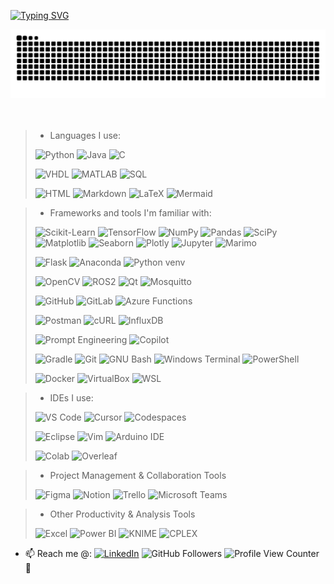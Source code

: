 [![Typing SVG](https://readme-typing-svg.herokuapp.com/?color=3877c9&size=35&center=true&vCenter=true&width=1000&lines=Hi+There!+👋;My+name+is+Déric+Augusto;I'm+a+25+years+old+engineer+from+Brazil;I'm+currently+living+in+France+working+as+a+Data+Scientist;Be+free+to+contact-me+and+follow+my+LinkedIn+profile;Be+Welcome!+😊)](https://git.io/typing-svg)


<div align="center">
<img src="https://raw.githubusercontent.com/DericAugusto/DericAugusto/output/github-contribution-grid-snake.svg" />
  <br/><br/><br/>
</div>


> - Languages I use:
> 
> ![Python](https://img.shields.io/badge/Python-3776AB?style=for-the-badge&logo=python&logoColor=ffdd54)
![Java](https://img.shields.io/badge/Java-ED8B00?style=for-the-badge&logo=openjdk&logoColor=white)
![C](https://img.shields.io/badge/C-00599C?style=for-the-badge&logo=c&logoColor=white)
> 
> ![VHDL](https://img.shields.io/badge/VHDL-A52A2A?style=for-the-badge&logo=vhdl&logoColor=white)
![MATLAB](https://img.shields.io/badge/MATLAB-0076A8?style=for-the-badge&logo=mathworks&logoColor=white)
![SQL](https://img.shields.io/badge/SQL-4479A1?style=for-the-badge&logo=sqlite&logoColor=white)
> 
> ![HTML](https://img.shields.io/badge/HTML-E34F26?style=for-the-badge&logo=html5&logoColor=white)
![Markdown](https://img.shields.io/badge/Markdown-000000?style=for-the-badge&logo=markdown&logoColor=white)
![LaTeX](https://img.shields.io/badge/LaTeX-008080?style=for-the-badge&logo=latex&logoColor=white)
![Mermaid](https://img.shields.io/badge/Mermaid-FB7E63?style=for-the-badge&logo=mermaid&logoColor=white)

> - Frameworks and tools I'm familiar with:
> 
> ![Scikit-Learn](https://img.shields.io/badge/Scikit--Learn-F7931E?style=for-the-badge&logo=scikit-learn&logoColor=white)
![TensorFlow](https://img.shields.io/badge/TensorFlow-FF6F00?style=for-the-badge&logo=TensorFlow&logoColor=white)
![NumPy](https://img.shields.io/badge/NumPy-013243?style=for-the-badge&logo=numpy&logoColor=white)
![Pandas](https://img.shields.io/badge/Pandas-150458?style=for-the-badge&logo=pandas&logoColor=white)
![SciPy](https://img.shields.io/badge/SciPy-8CAAE6?style=for-the-badge&logo=scipy&logoColor=white)
![Matplotlib](https://img.shields.io/badge/Matplotlib-11557C?style=for-the-badge&logo=matplotlib&logoColor=white)
![Seaborn](https://img.shields.io/badge/Seaborn-3776AB?style=for-the-badge&logo=python&logoColor=white)
![Plotly](https://img.shields.io/badge/Plotly-3F4F75?style=for-the-badge&logo=plotly&logoColor=white)
![Jupyter](https://img.shields.io/badge/Jupyter-F37626?style=for-the-badge&logo=jupyter&logoColor=white)
![Marimo](https://img.shields.io/badge/Marimo-525252?style=for-the-badge&logo=marimo&logoColor=white)
>
> ![Flask](https://img.shields.io/badge/Flask-000000?style=for-the-badge&logo=flask&logoColor=white)
![Anaconda](https://img.shields.io/badge/Anaconda-44A833?style=for-the-badge&logo=anaconda&logoColor=white)
![Python venv](https://img.shields.io/badge/venv-3776AB?style=for-the-badge&logo=python&logoColor=white)
> 
> ![OpenCV](https://img.shields.io/badge/OpenCV-5C3EE8?style=for-the-badge&logo=opencv&logoColor=white)
![ROS2](https://img.shields.io/badge/ROS2-22314E?style=for-the-badge&logo=ros&logoColor=white)
![Qt](https://img.shields.io/badge/Qt-41CD52?style=for-the-badge&logo=qt&logoColor=white)
![Mosquitto](https://img.shields.io/badge/Mosquitto-3C5280?style=for-the-badge&logo=eclipsemosquitto&logoColor=white)
> 
> ![GitHub](https://img.shields.io/badge/GitHub-181717?style=for-the-badge&logo=github&logoColor=white)
![GitLab](https://img.shields.io/badge/GitLab-FC6D26?style=for-the-badge&logo=gitlab&logoColor=white)
![Azure Functions](https://img.shields.io/badge/Azure_Functions-0062AD?style=for-the-badge&logo=azure-functions&logoColor=white)
> 
> ![Postman](https://img.shields.io/badge/Postman-FF6C37?style=for-the-badge&logo=postman&logoColor=white)
![cURL](https://img.shields.io/badge/cURL-073551?style=for-the-badge&logo=curl&logoColor=white)
![InfluxDB](https://img.shields.io/badge/InfluxDB-22ADF6?style=for-the-badge&logo=influxdb&logoColor=white)
> 
> ![Prompt Engineering](https://img.shields.io/badge/Prompt_Engineering-000000?style=for-the-badge&logo=openai&logoColor=white)
![Copilot](https://img.shields.io/badge/Copilot-181717?style=for-the-badge&logo=github&logoColor=white)
> 
> ![Gradle](https://img.shields.io/badge/Gradle-02303A?style=for-the-badge&logo=gradle&logoColor=white)
![Git](https://img.shields.io/badge/Git-F05032?style=for-the-badge&logo=git&logoColor=white)
![GNU Bash](https://img.shields.io/badge/Bash-4EAA25?style=for-the-badge&logo=gnubash&logoColor=white)
> ![Windows Terminal](https://img.shields.io/badge/Windows_Terminal-4D4D4D?style=for-the-badge&logo=windows-terminal&logoColor=white)
![PowerShell](https://img.shields.io/badge/PowerShell-5391FE?style=for-the-badge&logo=powershell&logoColor=white)
> 
> ![Docker](https://img.shields.io/badge/Docker-2496ED?style=for-the-badge&logo=docker&logoColor=white)
![VirtualBox](https://img.shields.io/badge/VirtualBox-183A61?style=for-the-badge&logo=virtualbox&logoColor=white)
![WSL](https://img.shields.io/badge/WSL-0A97F5?style=for-the-badge&logo=linux&logoColor=white)

> - IDEs I use:
> 
> ![VS Code](https://img.shields.io/badge/VSCode-0078D4?style=for-the-badge&logo=visualstudiocode&logoColor=white)
![Cursor](https://img.shields.io/badge/Cursor-1E1E1E?style=for-the-badge&logo=visualstudiocode&logoColor=white)
![Codespaces](https://img.shields.io/badge/Codespaces-181717?style=for-the-badge&logo=github&logoColor=white)
> 
> ![Eclipse](https://img.shields.io/badge/Eclipse_IDE-2C2255?style=for-the-badge&logo=eclipse-ide&logoColor=white)
![Vim](https://img.shields.io/badge/Vim-11AB00?style=for-the-badge&logo=vim&logoColor=white)
![Arduino IDE](https://img.shields.io/badge/Arduino_IDE-00979D?style=for-the-badge&logo=arduino&logoColor=white)
> 
> ![Colab](https://img.shields.io/badge/Colab-F9AB00?style=for-the-badge&logo=googlecolab&logoColor=white)
![Overleaf](https://img.shields.io/badge/Overleaf-47A141?style=for-the-badge&logo=Overleaf&logoColor=white)

> - Project Management & Collaboration Tools
> 
> ![Figma](https://img.shields.io/badge/Figma-F24E1E?style=for-the-badge&logo=figma&logoColor=white)
![Notion](https://img.shields.io/badge/Notion-000000?style=for-the-badge&logo=notion&logoColor=white)
![Trello](https://img.shields.io/badge/Trello-0052CC?style=for-the-badge&logo=trello&logoColor=white)
![Microsoft Teams](https://img.shields.io/badge/Teams-6264A7?style=for-the-badge&logo=microsoftteams&logoColor=white)

> - Other Productivity & Analysis Tools
>
> ![Excel](https://img.shields.io/badge/Excel-217346?style=for-the-badge&logo=microsoft-excel&logoColor=white)
![Power BI](https://img.shields.io/badge/Power_BI-F2C811?style=for-the-badge&logo=powerbi&logoColor=black)
![KNIME](https://img.shields.io/badge/KNIME-FEBD1A?style=for-the-badge&logo=knime&logoColor=black)
![CPLEX](https://img.shields.io/badge/CPLEX-005B9F?style=for-the-badge&logo=ibm&logoColor=white)

- 📫 Reach me @: 
[![LinkedIn](https://img.shields.io/badge/LinkedIn--_.svg?style=social&logo=linkedin&link=https://www.linkedin.com/in/dericaugusto)](https://www.linkedin.com/in/dericaugusto)
![GitHub Followers](https://img.shields.io/github/followers/DericAugusto?style=social) 
![Profile View Counter](https://komarev.com/ghpvc/?username=DericAugusto) 🚀

